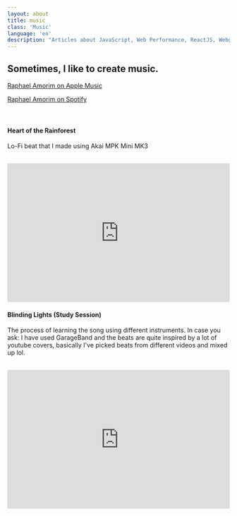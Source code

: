 ```yaml
---
layout: about
title: music
class: 'Music'
language: 'en'
description: "Articles about JavaScript, Web Performance, ReactJS, Webgl, HTML5 Canvas and other things."
---
```


## Sometimes, I like to create music.

[Raphael Amorim on Apple Music](https://music.apple.com/se/artist/raphael-amorim/1547161397?l=en)

[Raphael Amorim on Spotify](https://open.spotify.com/artist/6Ij2Lu765q7pjWuXHOUF0s) <br/><br/><br/>

#### Heart of the Rainforest

Lo-Fi beat that I made using Akai MPK Mini MK3<br/><br/>

<iframe width="100%" height="315" src="https://www.youtube.com/embed/G1uwdmONuEk" frameborder="0" allow="accelerometer; autoplay; clipboard-write; encrypted-media; gyroscope; picture-in-picture" allowfullscreen></iframe>

<br/>

#### Blinding Lights (Study Session)

The process of learning the song using different instruments. In case you ask: I have used GarageBand and the beats are quite inspired by a lot of youtube covers, basically I've picked beats from different videos and mixed up lol.<br/><br/>

<iframe width="100%" height="315" src="https://www.youtube.com/embed/tVel7Qx1GPQ" frameborder="0" allow="accelerometer; autoplay; clipboard-write; encrypted-media; gyroscope; picture-in-picture" allowfullscreen></iframe>

